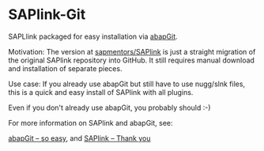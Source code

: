 # SAPlink-Git

SAPLlink packaged for easy installation via [abapGit](https://github.com/larshp/abapgit).

Motivation: The version at [sapmentors/SAPlink](https://github.com/sapmentors/SAPlink) is just a straight migration of the original SAPlink repository into GitHub. It still requires manual download and installation of separate pieces.

Use case: If you already use abapGit but still have to use nugg/slnk files, this is a quick and easy install of SAPlink with all plugins.

Even if you don't already use abapGit, you probably should :-) 

For more information on SAPlink and abapGit, see:

[abapGit – so easy](https://blogs.sap.com/2017/06/21/abapgit-so-easy/), and [SAPlink – Thank you](https://blogs.sap.com/2017/06/22/saplink-thankyou/)

